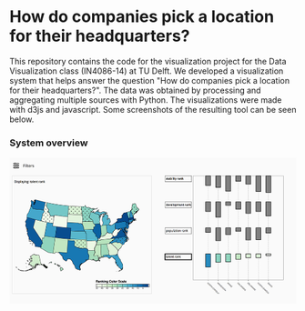 # How do companies pick a location for their headquarters?

This repository contains the code for the visualization project for the Data Visualization class (IN4086-14) at TU Delft. We developed a visualization system that helps answer the question "How do companies pick a location for their headquarters?". The data was obtained by processing and aggregating multiple sources with Python. The visualizations were made with d3js and javascript. Some screenshots of the resulting tool can be seen below.

### System overview 
![](images/system-overview.png)

